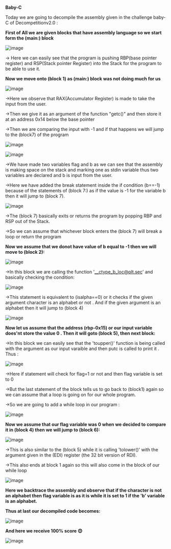 **Baby-C**

Today we are going to decompile the assembly given in the challenge baby-C of Decompetitionv2.0 :

**First of All we are given blocks that have assembly language so we start form the (main:) block**

![image](https://github.com/it4ch1-007/decompetition.io-solutions/assets/133276365/9bd13699-102b-47e6-8aef-6cb1db539dd3)


->  Here we can easily see that the program is pushing RBP(base pointer register) and RSP(Stack pointer Register) into the Stack for the program to be able to use it.

**Now we move onto (block 1) as (main:) block was not doing much for us**

![image](https://github.com/it4ch1-007/decompetition.io-solutions/assets/133276365/5f30f708-26df-4fda-9aec-d79fe8e245c4)


->Here we observe that RAX(Accumulator Register) is made to take the input from the user.

->Then we give it as an argument of the function "getc()" and then store it at an address 0x14 below the base pointer

->Then we are comparing the input with -1 and if that happens we will jump to the (block7) of the program

![image](https://github.com/it4ch1-007/decompetition.io-solutions/assets/133276365/9cd959d3-8608-44b2-8874-c7f500fae145)


![image](https://github.com/it4ch1-007/decompetition.io-solutions/assets/133276365/731ad94d-5ac0-4cd1-9eb4-4bff73364a05)


	
->We have made two variables flag and b as we can see that the assembly is making space on the stack and marking one as stdin variable thus two variables are declared and b is input from the user.

->Here we have added the break statement inside the if condition (b==-1) because of the statements of (block 7:) as if the value is -1 for the variable b then it will jump to (block 7).

![image](https://github.com/it4ch1-007/decompetition.io-solutions/assets/133276365/2ab3c67d-7032-4c4f-bb89-8b494f6de7f0)


->The (block 7) basically exits or returns the program by popping RBP and RSP out of the Stack.

->So we can assume that whichever block enters the (block 7) will break a loop or return the program

**Now we assume that we donot have value of b equal to -1 then we will move to (block 2):**

![image](https://github.com/it4ch1-007/decompetition.io-solutions/assets/133276365/9c15c5bc-a7ce-4733-a544-a2033f141e56)


->In this block we are calling the function '__ctype_b_loc@plt.sec' and basically checking the condition:

![image](https://github.com/it4ch1-007/decompetition.io-solutions/assets/133276365/4d0ce7ca-a4f1-4fca-85ec-d275869ae5ef)


->This statement is equivalent to (isalpha==0) or it checks if the given argument character is an alphabet or not . And if the given argument is an alphabet then it will jump to (block 4)

![image](https://github.com/it4ch1-007/decompetition.io-solutions/assets/133276365/5d94df8f-289f-4232-8768-a85a860b2cd5)


**Now let us assume that the address (rbp-0x15) or our input variable does'nt store the value 0 . Then it will goto (block 5), then next block:**

->In this block we can easily see that the 'toupper()' function is being called with the argument as our input varaible and then putc is called to print it . Thus :

![image](https://github.com/it4ch1-007/decompetition.io-solutions/assets/133276365/ed72a9d6-f624-47e4-bd44-c3669d97dc94)


->Here if statement will check for flag=1 or not and then flag variable is set to 0 

->But the last statement of the block tells us to go back to (block1) again so we can assume that a loop is going on for our whole program.

->So we are going to add a while loop in our program :

![image](https://github.com/it4ch1-007/decompetition.io-solutions/assets/133276365/b84eaa98-983d-41a1-b124-948bc9e966b0)


**Now we assume that our flag variable was 0 when we decided to compare it in (block 4) then we will jump to (block 6):**

![image](https://github.com/it4ch1-007/decompetition.io-solutions/assets/133276365/758050cb-b130-4b8f-b278-1069fd08d0cc)


->This is also similar to the (block 5) while it is calling 'tolower()' with the argument given in the (EDI) register (the 32 bit version of RDI).

->This also ends at block 1 again so this will also come in the block of our while loop

![image](https://github.com/it4ch1-007/decompetition.io-solutions/assets/133276365/414d8aa6-e7a3-4242-90c5-eeea010bf30e)


**Here we backtrace the assembly and observe that if the character is not an alphabet then flag variable is as it is while it is set to 1 if the 'b' variable is an alphabet.**

**Thus at last our decompiled code becomes:**

![image](https://github.com/it4ch1-007/decompetition.io-solutions/assets/133276365/499cb00d-6921-4d4f-8ed9-136bdfca0bfb)


**And here we receive 100% score  😊**

![image](https://github.com/it4ch1-007/decompetition.io-solutions/assets/133276365/9258f353-5b05-4563-93da-e7b3d8dca7b0)
